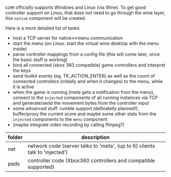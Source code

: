 `G2HR` officially supports Windows and Linux (via Wine). To get good
controller support on Linux, that does not need to go through the wine
layer, this `native` component will be created.

Here is a more detailed list of tasks:
* host a TCP server for native<->menu communication
* start the menu (on Linux: start the virtual wine desktop with the menu
	inside)
* parse controller mappings from a config file (this will come later,
	once the basic stuff is working)
* bind all connected (xbox 360 compatible) game controllers and
	interpret the keys
* send toolkit events (eg. TK_ACTION_ENTER) as well as the count of
	connected controllers (initially and when it changes) to the menu,
	while it is active
* when the game is running (meta gets a notification from the menu),
	connect to the `injected` components of all running instances via
	TCP and generate/send the movement bytes from the controller input
* some advanced stuff: rumble support (definatelly planned!),
	buffer/proxy the current score and maybe some other stats from the
	`injected` components to the `menu` component
* (maybe integrate video recording by calling ffmpeg?)


folder|description
------|-------
net | network code (server talks to 'meta', (up to 6) clients talk to 'injected')
pads | controller code (Xbox360 controllers and compatible supported)

